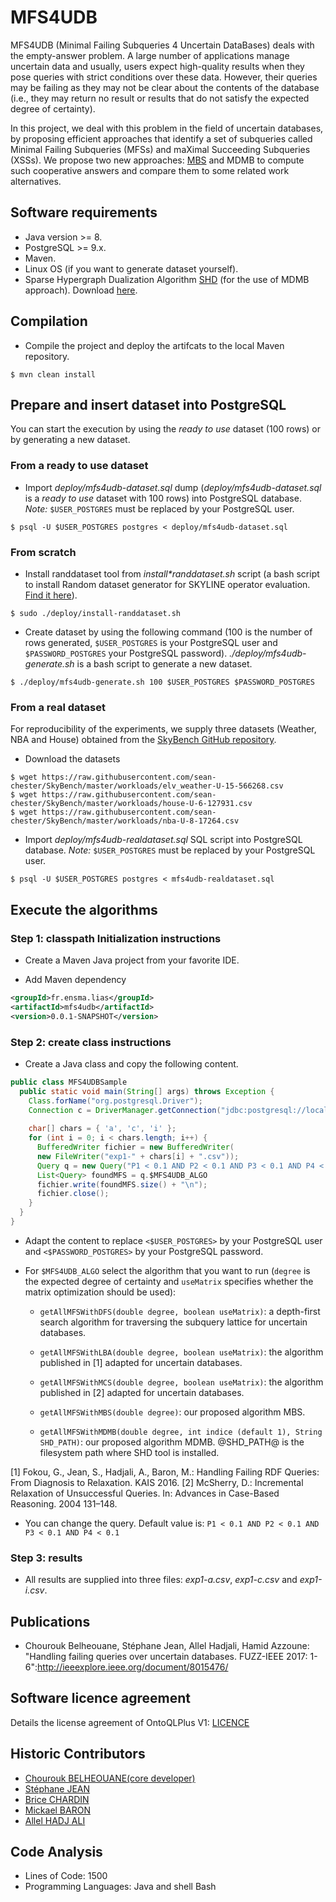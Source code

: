# MFS4UDB

MFS4UDB (Minimal Failing Subqueries 4 Uncertain DataBases) deals with the empty-answer problem. A large number of applications manage uncertain data and usually, users expect high-quality results when they pose queries with strict conditions over these data. However, their queries may be failing as they may not be clear about the contents of the database (i.e., they may return no result or results that do not satisfy the expected degree of certainty).

In this project, we deal with this problem in the field of uncertain databases, by proposing efficient approaches that identify a set of subqueries called Minimal Failing Subqueries (MFSs) and maXimal Succeeding Subqueries (XSSs). We propose two new approaches: [MBS](http://ieeexplore.ieee.org/document/8015476/) and MDMB to compute such cooperative answers and compare them to some related work alternatives.

## Software requirements

* Java version >= 8.
* PostgreSQL >= 9.x.
* Maven.
* Linux OS (if you want to generate dataset yourself).
* Sparse Hypergraph Dualization Algorithm [SHD](http://research.nii.ac.jp/~uno/code/shd.html) (for the use of MDMB approach). Download [here](http://research.nii.ac.jp/~uno/code/shd31.zip).

## Compilation

* Compile the project and deploy the artifcats to the local Maven repository.

```
$ mvn clean install
```

## Prepare and insert dataset into PostgreSQL

You can start the execution by using the *ready to use* dataset (100 rows) or by generating a new dataset.

### From a ready to use dataset

* Import _deploy/mfs4udb-dataset.sql_ dump (_deploy/mfs4udb-dataset.sql_ is a *ready to use* dataset with 100 rows) into PostgreSQL database. *Note:* `$USER_POSTGRES` must be replaced by your PostgreSQL user.

```console
$ psql -U $USER_POSTGRES postgres < deploy/mfs4udb-dataset.sql
```

### From scratch 

* Install randdataset tool from _install*randdataset.sh_ script (a bash script to install Random dataset generator for SKYLINE operator evaluation. [Find it here](http://pgfoundry.org/projects/randdataset/)).

```console
$ sudo ./deploy/install-randdataset.sh
```

* Create dataset by using the following command (100 is the number of rows generated, `$USER_POSTGRES` is your PostgreSQL user and `$PASSWORD_POSTGRES` your PostgreSQL password). _./deploy/mfs4udb-generate.sh_ is a bash script to generate a new dataset.

```
$ ./deploy/mfs4udb-generate.sh 100 $USER_POSTGRES $PASSWORD_POSTGRES
```

### From a real dataset

For reproducibility of the experiments, we supply three datasets (Weather, NBA and House) obtained from the [SkyBench GitHub repository](https://github.com/sean-chester/SkyBench).

* Download the datasets

```
$ wget https://raw.githubusercontent.com/sean-chester/SkyBench/master/workloads/elv_weather-U-15-566268.csv
$ wget https://raw.githubusercontent.com/sean-chester/SkyBench/master/workloads/house-U-6-127931.csv
$ wget https://raw.githubusercontent.com/sean-chester/SkyBench/master/workloads/nba-U-8-17264.csv
```

* Import _deploy/mfs4udb-realdataset.sql_ SQL script into PostgreSQL database. *Note:* `$USER_POSTGRES` must be replaced by your PostgreSQL user.

```
$ psql -U $USER_POSTGRES postgres < mfs4udb-realdataset.sql
```

## Execute the algorithms

### Step 1: classpath Initialization instructions

* Create a Maven Java project from your favorite IDE.

* Add Maven dependency

```xml
<groupId>fr.ensma.lias</groupId>
<artifactId>mfs4udb</artifactId>
<version>0.0.1-SNAPSHOT</version>
```

### Step 2: create class instructions

* Create a Java class and copy the following content. 

```java
public class MFS4UDBSample
  public static void main(String[] args) throws Exception {
    Class.forName("org.postgresql.Driver");
    Connection c = DriverManager.getConnection("jdbc:postgresql://localhost:5434/postgres", <$USER_POSTGRES>, <$PASSWORD_POSTGRES>);
	
    char[] chars = { 'a', 'c', 'i' };
    for (int i = 0; i < chars.length; i++) {
      BufferedWriter fichier = new BufferedWriter(
      new FileWriter("exp1-" + chars[i] + ".csv"));
      Query q = new Query("P1 < 0.1 AND P2 < 0.1 AND P3 < 0.1 AND P4 < 0.1", "lasttab" + chars[i], c);
      List<Query> foundMFS = q.$MFS4UDB_ALGO
      fichier.write(foundMFS.size() + "\n");
      fichier.close();
    }
  }
}
```

* Adapt the content to replace `<$USER_POSTGRES>` by your PostgreSQL user and `<$PASSWORD_POSTGRES>` by your PostgreSQL password.

* For `$MFS4UDB_ALGO` select the algorithm that you want to run (`degree` is the expected degree of certainty and `useMatrix` specifies whether the matrix optimization should be used):

  * `getAllMFSWithDFS(double degree, boolean useMatrix)`: a depth-first search algorithm for traversing the subquery lattice for uncertain databases.

  * `getAllMFSWithLBA(double degree, boolean useMatrix)`: the algorithm published in [1] adapted for uncertain databases. 

  * `getAllMFSWithMCS(double degree, boolean useMatrix)`: the algorithm published in [2] adapted for uncertain databases.

  * `getAllMFSWithMBS(double degree)`: our proposed algorithm MBS.

  * `getAllMFSWithMDMB(double degree, int indice (default 1), String SHD_PATH)`: our proposed algorithm MDMB. @SHD_PATH@ is the filesystem path where SHD tool is installed. 

[1] Fokou, G., Jean, S., Hadjali, A., Baron, M.: Handling Failing RDF Queries: From Diagnosis to Relaxation. KAIS 2016.
[2] McSherry, D.: Incremental Relaxation of Unsuccessful Queries. In: Advances in Case-Based Reasoning. 2004 131–148.

* You can change the query. Default value is: `P1 < 0.1 AND P2 < 0.1 AND P3 < 0.1 AND P4 < 0.1`

### Step 3: results

* All results are supplied into three files: _exp1-a.csv_, _exp1-c.csv_ and _exp1-i.csv_.

## Publications

* Chourouk Belheouane, Stéphane Jean, Allel Hadjali, Hamid Azzoune: "Handling failing queries over uncertain databases. FUZZ-IEEE 2017: 1-6":http://ieeexplore.ieee.org/document/8015476/

## Software licence agreement

Details the license agreement of OntoQLPlus V1: [LICENCE](LICENCE)

## Historic Contributors

* [Chourouk BELHEOUANE(core developer)](https://www.lias-lab.fr/members/chouroukbelheouane/)
* [Stéphane JEAN](https://www.lias-lab.fr/members/stephanejean/)
* [Brice CHARDIN](https://www.lias-lab.fr/members/bricechardin/)
* [Mickael BARON](https://www.lias-lab.fr/members/mickaelbaron/)
* [Allel HADJ ALI](https://www.lias-lab.fr/members/allelhadjali/)

## Code Analysis

* Lines of Code: 1500
* Programming Languages: Java and shell Bash
